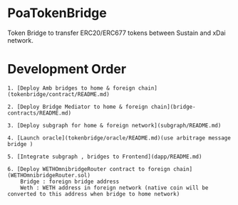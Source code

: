 # PoaTokenBridge
 Token Bridge to transfer ERC20/ERC677 tokens between Sustain and xDai network.

# Development Order

	1. [Deploy Amb bridges to home & foreign chain](tokenbridge/contract/README.md)	
	
	2. [Deploy Bridge Mediator to home & foreign chain](bridge-contracts/README.md)
	
	3. [Deploy subgraph for home & foreign network](subgraph/README.md)

	4. [Launch oracle](tokenbridge/oracle/README.md)(use arbitrage message bridge )
	
	5. [Integrate subgraph , bridges to Frontend](dapp/README.md)	
	
	6. [Deploy WETHOmnibridgeRouter contract to foreign chain](WETHOmnibridgeRouter.sol) 
	    Bridge : foreign bridge address
        Weth : WETH address in foreign network (native coin will be converted to this address when bridge to home network)